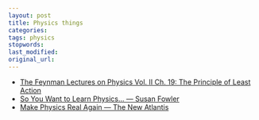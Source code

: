 ```yaml
---
layout: post
title: Physics things
categories:
tags: physics
stopwords:
last_modified:
original_url:
---
```


* [The Feynman Lectures on Physics Vol. II Ch. 19: The Principle of Least Action](https://www.feynmanlectures.caltech.edu/II_19.html)
* [So You Want to Learn Physics... — Susan Fowler](https://www.susanjfowler.com/blog/2016/8/13/so-you-want-to-learn-physics)
* [Make Physics Real Again — The New Atlantis](https://www.thenewatlantis.com/publications/make-physics-real-again)
